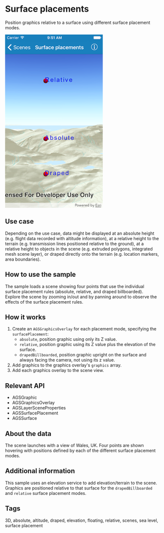 # Surface placements

Position graphics relative to a surface using different surface placement modes.

![Surface placements sample](surface-placements.png)

## Use case

Depending on the use case, data might be displayed at an absolute height (e.g. flight data recorded with altitude information), at a relative height to the terrain (e.g. transmission lines positioned relative to the ground), at a relative height to objects in the scene (e.g. extruded polygons, integrated mesh scene layer), or draped directly onto the terrain (e.g. location markers, area boundaries).

## How to use the sample

The sample loads a scene showing four points that use the individual surface placement rules (absolute, relative, and draped billboarded). Explore the scene by zooming in/out and by panning around to observe the effects of the surface placement rules.

## How it works

1. Create an `AGSGraphicsOverlay` for each placement mode, specifying the `surfacePlacement`: 
    * `absolute`, position graphic using only its Z value.
    * `relative`, position graphic using its Z value plus the elevation of the surface.
    * `drapedBillboarded`, position graphic upright on the surface and always facing the camera, not using its z value.
2. Add graphics to the graphics overlay's `graphics` array.
3. Add each graphics overlay to the scene view.

## Relevant API

* AGSGraphic
* AGSGraphicsOverlay
* AGSLayerSceneProperties
* AGSSurfacePlacement
* AGSSurface

## About the data

The scene launches with a view of Wales, UK. Four points are shown hovering with positions defined by each of the different surface placement modes.

## Additional information

This sample uses an elevation service to add elevation/terrain to the scene. Graphics are positioned relative to that surface for the `drapedBillboarded` and `relative` surface placement modes.

## Tags

3D, absolute, altitude, draped, elevation, floating, relative, scenes, sea level, surface placement
